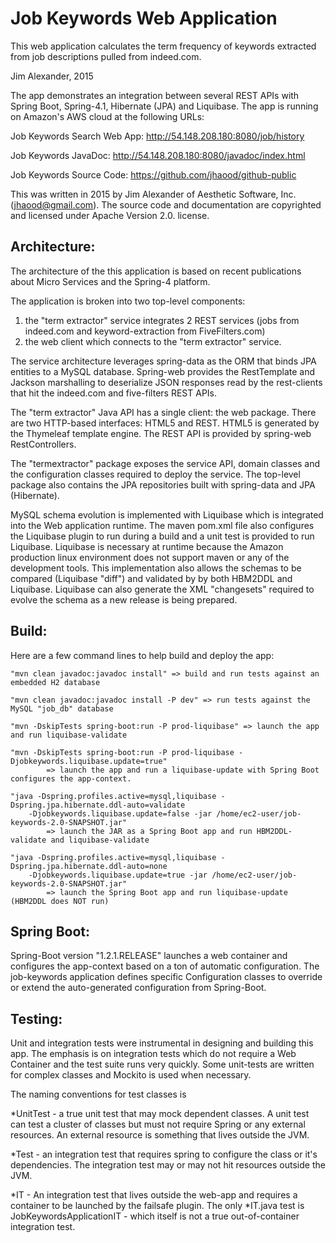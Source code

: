 # Job Keywords Web Application
This web application calculates the term frequency of keywords extracted from job descriptions pulled from indeed.com. 

Jim Alexander, 2015

The app demonstrates an integration between several REST APIs with Spring Boot, Spring-4.1, Hibernate (JPA) and Liquibase. The app is running on Amazon's AWS cloud at the following URLs:

Job Keywords Search Web App: http://54.148.208.180:8080/job/history

Job Keywords JavaDoc: http://54.148.208.180:8080/javadoc/index.html

Job Keywords Source Code: https://github.com/jhaood/github-public

This was written in 2015 by Jim Alexander of Aesthetic Software, Inc. (jhaood@gmail.com). The source code and documentation are copyrighted and licensed under Apache Version 2.0. license. 

## Architecture:

The architecture of the this application is based on recent publications about Micro Services and the Spring-4 platform. 

The application is broken into two top-level components: 
1) the "term extractor" service integrates 2 REST services (jobs from indeed.com and keyword-extraction from FiveFilters.com)
2) the web client which connects to the "term extractor" service. 

The service architecture leverages spring-data as the ORM that binds JPA entities to a MySQL database. Spring-web provides the RestTemplate and Jackson marshalling to deserialize JSON responses read by the rest-clients that hit the indeed.com and five-filters REST APIs. 

The "term extractor" Java API has a single client: the web package. There are two HTTP-based interfaces: HTML5 and REST. HTML5 is generated by the Thymeleaf template engine. The REST API is provided by spring-web RestControllers. 

The "termextractor" package exposes the service API, domain classes and the configuration classes required to 
deploy the service. The top-level package also contains the JPA repositories built with spring-data and JPA (Hibernate). 

MySQL schema evolution is implemented with Liquibase which is integrated into the Web application runtime. The maven pom.xml file also configures the Liquibase plugin to run during a build and a unit test is provided to run Liquibase. Liquibase is necessary at runtime because the Amazon production linux environment does not support maven or any of the development tools. This implementation also allows the schemas to be compared (Liquibase "diff") and validated by by both HBM2DDL and Liquibase. Liquibase can also generate the XML "changesets" required to evolve the schema as a new release is being prepared.  

## Build:

Here are a few command lines to help build and deploy the app:

	"mvn clean javadoc:javadoc install" => build and run tests against an embedded H2 database
	
	"mvn clean javadoc:javadoc install -P dev" => run tests against the MySQL "job_db" database
	
	"mvn -DskipTests spring-boot:run -P prod-liquibase" => launch the app and run liquibase-validate 
	
	"mvn -DskipTests spring-boot:run -P prod-liquibase -Djobkeywords.liquibase.update=true"
			=> launch the app and run a liquibase-update with Spring Boot configures the app-context. 
		
	"java -Dspring.profiles.active=mysql,liquibase -Dspring.jpa.hibernate.ddl-auto=validate 
		-Djobkeywords.liquibase.update=false -jar /home/ec2-user/job-keywords-2.0-SNAPSHOT.jar"
			=> launch the JAR as a Spring Boot app and run HBM2DDL-validate and liquibase-validate
		
	"java -Dspring.profiles.active=mysql,liquibase -Dspring.jpa.hibernate.ddl-auto=none 
		-Djobkeywords.liquibase.update=true -jar /home/ec2-user/job-keywords-2.0-SNAPSHOT.jar"
			=> launch the Spring Boot app and run liquibase-update (HBM2DDL does NOT run)


## Spring Boot: 

Spring-Boot version "1.2.1.RELEASE" launches a web container and configures the app-context based on a ton of automatic configuration. The job-keywords application defines specific Configuration classes to override or extend the auto-generated configuration from Spring-Boot. 

## Testing: 

Unit and integration tests were instrumental in designing and building this app. The emphasis is on integration tests which do not require a Web Container and the test suite runs very quickly.  Some unit-tests are written for complex classes and Mockito is used when necessary. 

The naming conventions for test classes is

*UnitTest - a true unit test that may mock dependent classes. A unit test can test a cluster of classes but must not require Spring or any external resources. An external resource is something that lives outside the JVM.

*Test - an integration test that requires spring to configure the class or it's dependencies. The integration test may or may not hit resources outside the JVM.

*IT - An integration test that lives outside the web-app and requires a container to be launched by the failsafe plugin. The only *IT.java test is JobKeywordsApplicationIT - which itself is not a true out-of-container integration test.


